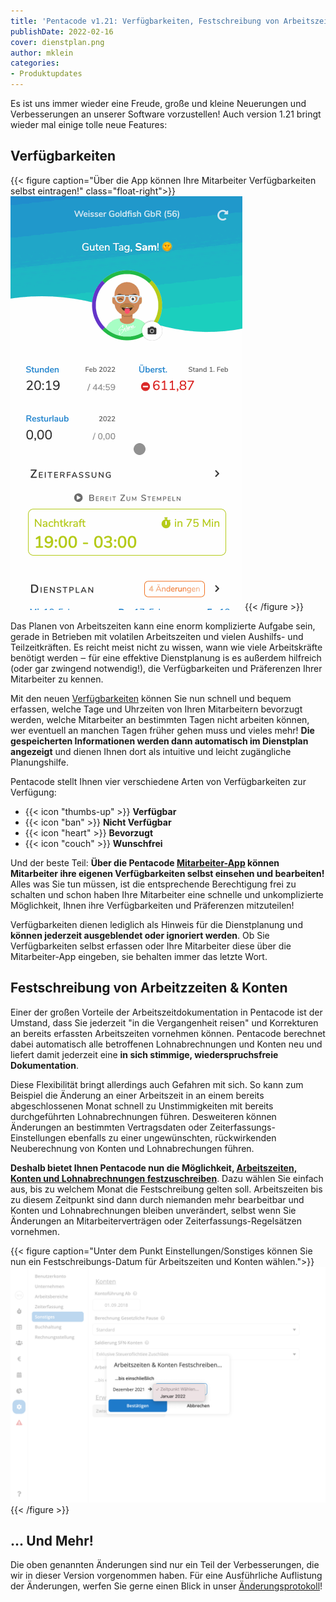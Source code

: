 ```yaml
---
title: 'Pentacode v1.21: Verfügbarkeiten, Festschreibung von Arbeitszeiten'
publishDate: 2022-02-16
cover: dienstplan.png
author: mklein
categories:
- Produktupdates
---
```


Es ist uns immer wieder eine Freude, große und kleine Neuerungen und Verbesserungen an unserer Software vorzustellen!
Auch version 1.21 bringt wieder mal einige tolle neue Features:

## Verfügbarkeiten

{{< figure caption="Über die App können Ihre Mitarbeiter Verfügbarkeiten selbst eintragen!" class="float-right">}}
<img src="ma-app.gif">
{{< /figure >}}

Das Planen von Arbeitszeiten kann eine enorm komplizierte Aufgabe sein, gerade in Betrieben mit volatilen Arbeitszeiten
und vielen Aushilfs- und Teilzeitkräften. Es reicht meist nicht zu wissen, wann wie viele Arbeitskräfte benötigt werden ‒
für eine effektive Dienstplanung is es außerdem hilfreich (oder gar zwingend notwendig!), die Verfügbarkeiten und
Präferenzen Ihrer Mitarbeiter zu kennen.

Mit den neuen [Verfügbarkeiten](http://localhost:1313/hilfe/handbuch/mitarbeiter/verf%C3%BCgbarkeiten/) können
Sie nun schnell und bequem erfassen, welche Tage und Uhrzeiten von Ihren Mitarbeitern bevorzugt werden, welche
Mitarbeiter an bestimmten Tagen nicht arbeiten können, wer eventuell an manchen Tagen früher gehen muss und vieles mehr!
**Die gespeicherten Informationen werden dann automatisch im Dienstplan angezeigt** und dienen Ihnen dort als intuitive und
leicht zugängliche Planungshilfe.

Pentacode stellt Ihnen vier verschiedene Arten von Verfügbarkeiten zur Verfügung:

- {{< icon "thumbs-up" >}} **Verfügbar**
- {{< icon "ban" >}} **Nicht Verfügbar**
- {{< icon "heart" >}} **Bevorzugt**
- {{< icon "couch" >}} **Wunschfrei**

Und der beste Teil: **Über die Pentacode [Mitarbeiter-App](/hilfe/handbuch/mitarbeiter-app) können Mitarbeiter ihre
eigenen Verfügbarkeiten selbst einsehen und bearbeiten!** Alles was Sie tun müssen, ist die entsprechende Berechtigung
frei zu schalten und schon haben Ihre Mitarbeiter eine schnelle und unkomplizierte Möglichkeit, Ihnen ihre Verfügbarkeiten und
Präferenzen mitzuteilen!

Verfügbarkeiten dienen lediglich als Hinweis für die Dienstplanung und **können jederzeit ausgeblendet oder ignoriert
werden**. Ob Sie Verfügbarkeiten selbst erfassen oder Ihre Mitarbeiter diese über die Mitarbeiter-App eingeben, sie
behalten immer das letzte Wort.

## Festschreibung von Arbeitzzeiten & Konten

Einer der großen Vorteile der Arbeitszeitdokumentation in Pentacode ist der Umstand, dass Sie jederzeit "in die
Vergangenheit reisen" und Korrekturen an bereits erfassten Arbeitszeiten vornehmen können. Pentacode berechnet dabei
automatisch alle betroffenen Lohnabrechnungen und Konten neu und liefert damit jederzeit eine **in sich stimmige,
wiederspruchsfreie Dokumentation**.

Diese Flexibilität bringt allerdings auch Gefahren mit sich. So kann zum Beispiel die Änderung an einer Arbeitszeit in
an einem bereits abgeschlossenen Monat schnell zu Unstimmigkeiten mit bereits durchgeführten Lohnabrechnungen führen.
Desweiteren können Änderungen an bestimmten Vertragsdaten oder Zeiterfassungs-Einstellungen ebenfalls zu einer
ungewünschten, rückwirkenden Neuberechnung von Konten und Lohnabrechungen führen.

**Deshalb bietet Ihnen Pentacode nun die Möglichkeit, [Arbeitszeiten, Konten und Lohnabrechnungen festzuschreiben](/hilfe/handbuch/einstellungen/sonstiges/#arbeitszeiten--konten-festschreiben)**. Dazu
wählen Sie einfach aus, bis zu welchem Monat die Festschreibung gelten soll. Arbeitszeiten bis zu diesem Zeitpunkt sind
dann durch niemanden mehr bearbeitbar und Konten und Lohnabrechnungen bleiben unverändert, selbst wenn Sie Änderungen an
Mitarbeiterverträgen oder Zeiterfassungs-Regelsätzen vornehmen.

{{< figure caption="Unter dem Punkt Einstellungen/Sonstiges können Sie nun ein Festschreibungs-Datum für Arbeitszeiten und Konten wählen.">}}
<img src="zeiten-festschreiben.png">
{{< /figure >}}

## ... Und Mehr!

Die oben genannten Änderungen sind nur ein Teil der Verbesserungen, die wir in dieser Version vorgenommen haben. Für
eine Ausführliche Auflistung der Änderungen, werfen Sie gerne einen Blick in unser
[Änderungsprotokoll](/hilfe/aenderungsprotokoll/)!
